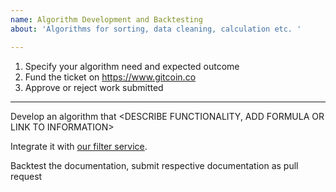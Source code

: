 ```yaml
---
name: Algorithm Development and Backtesting
about: 'Algorithms for sorting, data cleaning, calculation etc. '

---
```


1. Specify your algorithm need and expected outcome
2. Fund the ticket on https://www.gitcoin.co
3. Approve or reject work submitted
________________________________

Develop an algorithm that <DESCRIBE FUNCTIONALITY, ADD FORMULA OR LINK TO INFORMATION>

Integrate it with [our filter service](../../internal/pkg/filtersBlockService).

Backtest the documentation, submit respective documentation as pull request
